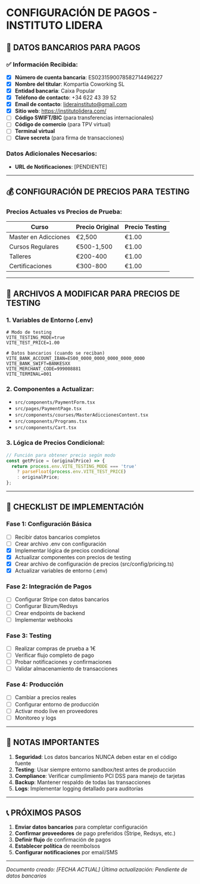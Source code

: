 # CONFIGURACIÓN DE PAGOS - INSTITUTO LIDERA

## 🏦 DATOS BANCARIOS PARA PAGOS

### ✅ Información Recibida:
- [x] **Número de cuenta bancaria**: ES0231590078582714496227
- [x] **Nombre del titular**: Kompartia Coworking SL
- [x] **Entidad bancaria**: Caixa Popular
- [x] **Teléfono de contacto**: +34 622 43 39 52
- [x] **Email de contacto**: liderainstituto@gmail.com
- [x] **Sitio web**: https://institutolidera.com/
- [ ] **Código SWIFT/BIC** (para transferencias internacionales)
- [ ] **Código de comercio** (para TPV virtual)
- [ ] **Terminal virtual**
- [ ] **Clave secreta** (para firma de transacciones)

### Datos Adicionales Necesarios:
- **URL de Notificaciones**: [PENDIENTE]

---

## 💰 CONFIGURACIÓN DE PRECIOS PARA TESTING

### Precios Actuales vs Precios de Prueba:

| Curso | Precio Original | Precio Testing |
|-------|----------------|----------------|
| Master en Adicciones | €2,500 | €1.00 |
| Cursos Regulares | €500-1,500 | €1.00 |
| Talleres | €200-400 | €1.00 |
| Certificaciones | €300-800 | €1.00 |

---

## 🔧 ARCHIVOS A MODIFICAR PARA PRECIOS DE TESTING

### 1. Variables de Entorno (.env)
```env
# Modo de testing
VITE_TESTING_MODE=true
VITE_TEST_PRICE=1.00

# Datos bancarios (cuando se reciban)
VITE_BANK_ACCOUNT_IBAN=ES00_0000_0000_0000_0000_0000
VITE_BANK_SWIFT=BANKESXX
VITE_MERCHANT_CODE=999008881
VITE_TERMINAL=001
```

### 2. Componentes a Actualizar:
- `src/components/PaymentForm.tsx`
- `src/pages/PaymentPage.tsx`
- `src/components/courses/MasterAdiccionesContent.tsx`
- `src/components/Programs.tsx`
- `src/components/Cart.tsx`

### 3. Lógica de Precios Condicional:
```javascript
// Función para obtener precio según modo
const getPrice = (originalPrice) => {
  return process.env.VITE_TESTING_MODE === 'true' 
    ? parseFloat(process.env.VITE_TEST_PRICE) 
    : originalPrice;
};
```

---

## 📝 CHECKLIST DE IMPLEMENTACIÓN

### Fase 1: Configuración Básica
- [ ] Recibir datos bancarios completos
- [ ] Crear archivo .env con configuración
- [x] Implementar lógica de precios condicional
- [x] Actualizar componentes con precios de testing
- [x] Crear archivo de configuración de precios (src/config/pricing.ts)
- [x] Actualizar variables de entorno (.env)

### Fase 2: Integración de Pagos
- [ ] Configurar Stripe con datos bancarios
- [ ] Configurar Bizum/Redsys
- [ ] Crear endpoints de backend
- [ ] Implementar webhooks

### Fase 3: Testing
- [ ] Realizar compras de prueba a 1€
- [ ] Verificar flujo completo de pago
- [ ] Probar notificaciones y confirmaciones
- [ ] Validar almacenamiento de transacciones

### Fase 4: Producción
- [ ] Cambiar a precios reales
- [ ] Configurar entorno de producción
- [ ] Activar modo live en proveedores
- [ ] Monitoreo y logs

---

## 🚨 NOTAS IMPORTANTES

1. **Seguridad**: Los datos bancarios NUNCA deben estar en el código fuente
2. **Testing**: Usar siempre entorno sandbox/test antes de producción
3. **Compliance**: Verificar cumplimiento PCI DSS para manejo de tarjetas
4. **Backup**: Mantener respaldo de todas las transacciones
5. **Logs**: Implementar logging detallado para auditorías

---

## 📞 PRÓXIMOS PASOS

1. **Enviar datos bancarios** para completar configuración
2. **Confirmar proveedores** de pago preferidos (Stripe, Redsys, etc.)
3. **Definir flujo** de confirmación de pagos
4. **Establecer política** de reembolsos
5. **Configurar notificaciones** por email/SMS

---

*Documento creado: [FECHA ACTUAL]*
*Última actualización: Pendiente de datos bancarios*
